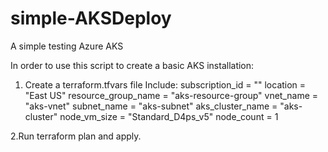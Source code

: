 # simple-AKSDeploy
A simple testing Azure AKS

In order to use this script to create a basic AKS installation:
1. Create a terraform.tfvars file
Include:
subscription_id       = "<subscription-id>"
location              = "East US"
resource_group_name   = "aks-resource-group"
vnet_name             = "aks-vnet"
subnet_name           = "aks-subnet"
aks_cluster_name      = "aks-cluster"
node_vm_size          = "Standard_D4ps_v5"
node_count            = 1

2.Run terraform plan and apply.